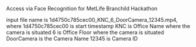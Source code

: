 Access via Face Recognition for MetLife Branchild Hackathon

input file name is 1d4750c785cec00_KNC_6_DoorCamera_12345.mp4, where
1d4750c785cec00 is start timestamp
KNC is Office Name where the camera is situated
6 is Office Floor where the camera is situated
DoorCamera is the Camera Name
12345 is Camera ID